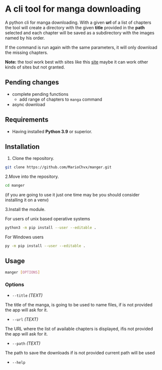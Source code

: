 # A cli tool for manga downloading

A python cli for manga downloading. With a given **url** of a list of chapters the tool will create a directory with the given **title** provided in the **path** selected and each chapter will be saved as a subdirectory with the images named by his order.

If the command is run again with the same parameters, it will only download the missing chapters.

**Note:** the tool work best with sites like this [site](https://ww6.read-onepiece.com/) maybe it can work other kinds of sites but not granted.

## Pending changes

- complete pending functions
  - add range of chapters to `manga` command
- async download

## Requirements

- Having installed **Python 3.9** or superior.

## Installation

1. Clone the repository.

```bash
git clone https://github.com/MarioChvx/manger.git
```

2.Move into the repository.

```bash
cd manger
```

(if you are going to use it just one time may be you should consider installing it on a venv)

3.Install the module.

For users of unix based operative systems

```bash
python3 -m pip install --user --editable .
```

For Windows users

```bash
py -m pip install --user --editable .
```

## Usage

```bash
manger [OPTIONS]
```

### Options

- `--title` *(TEXT)*

The title of the manga, is going to be used to name files, if is not provided the app will ask for it.

- `--url` *(TEXT)*

The URL where the list of available chapters is displayed, ifis not provided the app will ask for it.

- `--path` *(TEXT)*

The path to save the downloads if is not provided current path will be used

- `--help`
